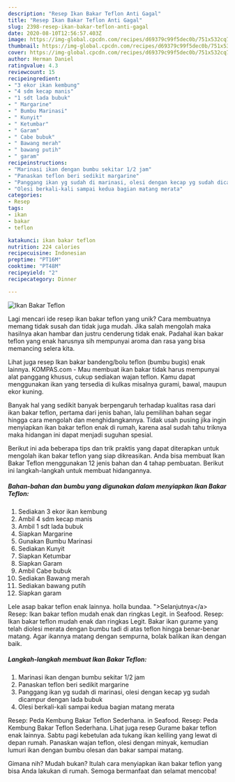 ```yaml
---
description: "Resep Ikan Bakar Teflon Anti Gagal"
title: "Resep Ikan Bakar Teflon Anti Gagal"
slug: 2398-resep-ikan-bakar-teflon-anti-gagal
date: 2020-08-10T12:56:57.403Z
image: https://img-global.cpcdn.com/recipes/d69379c99f5dec0b/751x532cq70/ikan-bakar-teflon-foto-resep-utama.jpg
thumbnail: https://img-global.cpcdn.com/recipes/d69379c99f5dec0b/751x532cq70/ikan-bakar-teflon-foto-resep-utama.jpg
cover: https://img-global.cpcdn.com/recipes/d69379c99f5dec0b/751x532cq70/ikan-bakar-teflon-foto-resep-utama.jpg
author: Herman Daniel
ratingvalue: 4.3
reviewcount: 15
recipeingredient:
- "3 ekor ikan kembung"
- "4 sdm kecap manis"
- "1 sdt lada bubuk"
- " Margarine"
- " Bumbu Marinasi"
- " Kunyit"
- " Ketumbar"
- " Garam"
- " Cabe bubuk"
- " Bawang merah"
- " bawang putih"
- " garam"
recipeinstructions:
- "Marinasi ikan dengan bumbu sekitar 1/2 jam"
- "Panaskan teflon beri sedikit margarine"
- "Panggang ikan yg sudah di marinasi, olesi dengan kecap yg sudah dicampur dengan lada bubuk"
- "Olesi berkali-kali sampai kedua bagian matang merata"
categories:
- Resep
tags:
- ikan
- bakar
- teflon

katakunci: ikan bakar teflon 
nutrition: 224 calories
recipecuisine: Indonesian
preptime: "PT16M"
cooktime: "PT48M"
recipeyield: "2"
recipecategory: Dinner

---
```



![Ikan Bakar Teflon](https://img-global.cpcdn.com/recipes/d69379c99f5dec0b/751x532cq70/ikan-bakar-teflon-foto-resep-utama.jpg)

Lagi mencari ide resep ikan bakar teflon yang unik? Cara membuatnya memang tidak susah dan tidak juga mudah. Jika salah mengolah maka hasilnya akan hambar dan justru cenderung tidak enak. Padahal ikan bakar teflon yang enak harusnya sih mempunyai aroma dan rasa yang bisa memancing selera kita.

Lihat juga resep Ikan bakar bandeng/bolu teflon (bumbu bugis) enak lainnya. KOMPAS.com - Mau membuat ikan bakar tidak harus mempunyai alat panggang khusus, cukup sediakan wajan teflon. Kamu dapat menggunakan ikan yang tersedia di kulkas misalnya gurami, bawal, maupun ekor kuning.

Banyak hal yang sedikit banyak berpengaruh terhadap kualitas rasa dari ikan bakar teflon, pertama dari jenis bahan, lalu pemilihan bahan segar hingga cara mengolah dan menghidangkannya. Tidak usah pusing jika ingin menyiapkan ikan bakar teflon enak di rumah, karena asal sudah tahu triknya maka hidangan ini dapat menjadi suguhan spesial.


Berikut ini ada beberapa tips dan trik praktis yang dapat diterapkan untuk mengolah ikan bakar teflon yang siap dikreasikan. Anda bisa membuat Ikan Bakar Teflon menggunakan 12 jenis bahan dan 4 tahap pembuatan. Berikut ini langkah-langkah untuk membuat hidangannya.

<!--inarticleads1-->

##### Bahan-bahan dan bumbu yang digunakan dalam menyiapkan Ikan Bakar Teflon:

1. Sediakan 3 ekor ikan kembung
1. Ambil 4 sdm kecap manis
1. Ambil 1 sdt lada bubuk
1. Siapkan  Margarine
1. Gunakan  Bumbu Marinasi
1. Sediakan  Kunyit
1. Siapkan  Ketumbar
1. Siapkan  Garam
1. Ambil  Cabe bubuk
1. Sediakan  Bawang merah
1. Sediakan  bawang putih
1. Siapkan  garam


Lele asap bakar teflon enak lainnya. holla bundaa. &#34;&gt;Selanjutnya&lt;/a&gt; Resep: Ikan bakar teflon mudah enak dan ringkas Legit. in Seafood. Resep: Ikan bakar teflon mudah enak dan ringkas Legit. Bakar ikan gurame yang telah diolesi merata dengan bumbu tadi di atas teflon hingga benar-benar matang. Agar ikannya matang dengan sempurna, bolak balikan ikan dengan baik. 

<!--inarticleads2-->

##### Langkah-langkah membuat Ikan Bakar Teflon:

1. Marinasi ikan dengan bumbu sekitar 1/2 jam
1. Panaskan teflon beri sedikit margarine
1. Panggang ikan yg sudah di marinasi, olesi dengan kecap yg sudah dicampur dengan lada bubuk
1. Olesi berkali-kali sampai kedua bagian matang merata


Resep: Peda Kembung Bakar Teflon Sederhana. in Seafood. Resep: Peda Kembung Bakar Teflon Sederhana. Lihat juga resep Gurame bakar teflon enak lainnya. Sabtu pagi kebetulan ada tukang ikan keliling yang lewat di depan rumah. Panaskan wajan teflon, olesi dengan minyak, kemudian lumuri ikan dengan bumbu olesan dan bakar sampai matang. 

Gimana nih? Mudah bukan? Itulah cara menyiapkan ikan bakar teflon yang bisa Anda lakukan di rumah. Semoga bermanfaat dan selamat mencoba!

